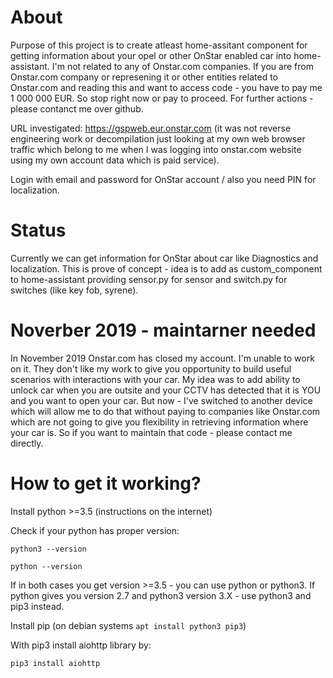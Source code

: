 # About
Purpose of this project is to create atleast home-assitant component for getting information about your opel or
other OnStar enabled car into home-assistant. I'm not related to any of Onstar.com companies. If you are from Onstar.com company or represening it or other entities related to Onstar.com and reading this and want to access code - you have to pay me 1 000 000 EUR. So stop right now or pay to proceed. For further actions - please contanct me over github.

URL investigated: https://gspweb.eur.onstar.com (it was not reverse engineering work or decompilation just looking at my own web browser traffic which belong to me when I was logging into onstar.com website using my own account data which is paid service).

Login with email and password for OnStar account / also you need PIN for localization.

# Status
Currently we can get information for OnStar about car like Diagnostics and localization.
This is prove of concept - idea is to add as custom_component to home-assistant providing sensor.py for sensor and switch.py for switches (like key fob, syrene). 

# Noverber 2019 - maintarner needed
In November 2019 Onstar.com has closed my account. I'm unable to work on it. They don't like my work to give you opportunity to build useful scenarios with interactions with your car. My idea was to add ability to unlock car when you are outsite and your CCTV has detected that it is YOU and you want to open your car. But now - I've switched to another device which will allow me to do that without paying to companies like Onstar.com which are not going to give you flexibility in retrieving information where your car is. 
So if you want to maintain that code - please contact me directly.

# How to get it working?
Install python >=3.5 (instructions on the internet)

Check if your python has proper version:
```
python3 --version
```
```
python --version
```
If in both cases you get version >=3.5 - you can use python or python3.
If python gives you version 2.7 and python3 version 3.X - use python3 and pip3 instead.

Install pip (on debian systems ``apt install python3 pip3``)

With pip3 install aiohttp library by:
```
pip3 install aiohttp
```


